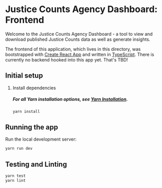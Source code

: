 # Justice Counts Agency Dashboard: Frontend

Welcome to the Justice Counts Agency Dashboard - a tool to view and download published Justice Counts data as well as generate insights.

The frontend of this application, which lives in this directory, was bootstrapped with [Create React App](https://github.com/facebook/create-react-app) and written in [TypeScript](https://www.typescriptlang.org/docs). There is currently no backend hooked into this app yet. That's TBD!

## Initial setup

1. Install dependencies

   ##### For all Yarn installation options, see [Yarn Installation](https://yarnpkg.com/en/docs/install).

   ```sh
   yarn install
   ```

## Running the app

Run the local development server:

```sh
yarn run dev
```

## Testing and Linting

```sh
yarn test
yarn lint
```
